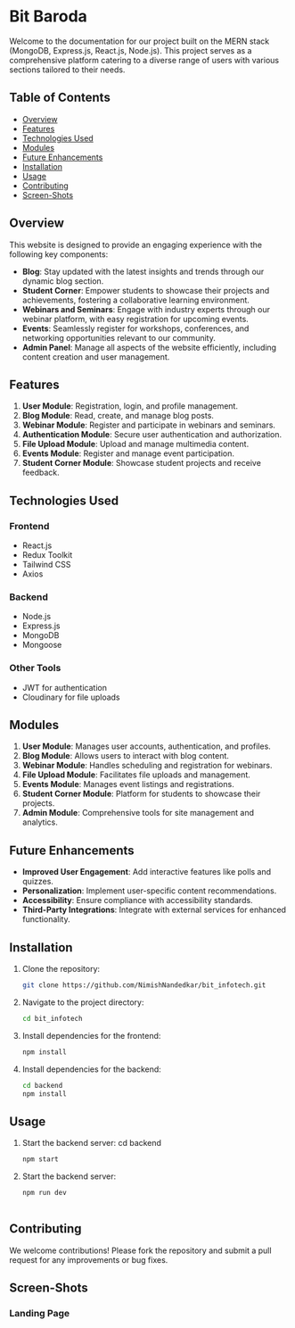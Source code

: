 # Bit Baroda

Welcome to the documentation for our project built on the MERN stack (MongoDB, Express.js, React.js, Node.js). This project serves as a comprehensive platform catering to a diverse range of users with various sections tailored to their needs.

## Table of Contents
- [Overview](#overview)
- [Features](#features)
- [Technologies Used](#technologies-used)
- [Modules](#modules)
- [Future Enhancements](#future-enhancements)
- [Installation](#installation)
- [Usage](#usage)
- [Contributing](#contributing)
- [Screen-Shots](#screen-shots)

## Overview

This website is designed to provide an engaging experience with the following key components:
- **Blog**: Stay updated with the latest insights and trends through our dynamic blog section.
- **Student Corner**: Empower students to showcase their projects and achievements, fostering a collaborative learning environment.
- **Webinars and Seminars**: Engage with industry experts through our webinar platform, with easy registration for upcoming events.
- **Events**: Seamlessly register for workshops, conferences, and networking opportunities relevant to our community.
- **Admin Panel**: Manage all aspects of the website efficiently, including content creation and user management.

## Features

1. **User Module**: Registration, login, and profile management.
2. **Blog Module**: Read, create, and manage blog posts.
3. **Webinar Module**: Register and participate in webinars and seminars.
4. **Authentication Module**: Secure user authentication and authorization.
5. **File Upload Module**: Upload and manage multimedia content.
6. **Events Module**: Register and manage event participation.
7. **Student Corner Module**: Showcase student projects and receive feedback.

## Technologies Used

### Frontend
- React.js
- Redux Toolkit
- Tailwind CSS
- Axios

### Backend
- Node.js
- Express.js
- MongoDB
- Mongoose

### Other Tools
- JWT for authentication
- Cloudinary for file uploads

## Modules

1. **User Module**: Manages user accounts, authentication, and profiles.
2. **Blog Module**: Allows users to interact with blog content.
3. **Webinar Module**: Handles scheduling and registration for webinars.
4. **File Upload Module**: Facilitates file uploads and management.
5. **Events Module**: Manages event listings and registrations.
6. **Student Corner Module**: Platform for students to showcase their projects.
7. **Admin Module**: Comprehensive tools for site management and analytics.

## Future Enhancements

- **Improved User Engagement**: Add interactive features like polls and quizzes.
- **Personalization**: Implement user-specific content recommendations.
- **Accessibility**: Ensure compliance with accessibility standards.
- **Third-Party Integrations**: Integrate with external services for enhanced functionality.

## Installation

1. Clone the repository:
   ```bash
   git clone https://github.com/NimishNandedkar/bit_infotech.git

2. Navigate to the project directory:
    ```bash 
    cd bit_infotech

3. Install dependencies for the frontend:
   ```bash 
   npm install

4. Install dependencies for the backend:
   ```bash
   cd backend
   npm install

## Usage
1. Start the backend server:
   cd backend
   ```bash
   npm start
2. Start the backend server:
   ```bash
   npm run dev
    
## Contributing
We welcome contributions! Please fork the repository and submit a pull request for any improvements or bug fixes.

## Screen-Shots

### Landing Page 

